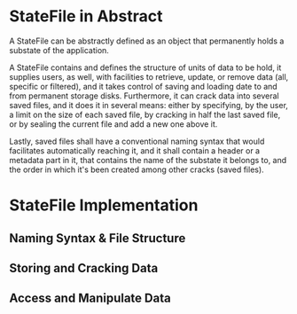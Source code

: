 # StateFile in Abstract

A StateFile can be abstractly defined as an object that permanently holds a substate of the application. 

A StateFile contains and defines the structure of units of data to be hold, it supplies users, as well, with facilities to retrieve, update, or remove data (all, specific or filtered), and it takes control of saving and loading date to and from permanent storage disks. Furthermore, it can crack data into several saved files, and it does it in several means: either by specifying, by the user, a limit on the size of each saved file, by cracking in half the last saved file, or by sealing the current file and add a new one above it. 

Lastly, saved files shall have a conventional naming syntax that would facilitates automatically reaching it, and it shall contain a header or a metadata part in it, that contains the name of the substate it belongs to, and the order in which it's been created among other cracks (saved files).


# StateFile Implementation

## Naming Syntax & File Structure

## Storing and Cracking Data

## Access and Manipulate Data
